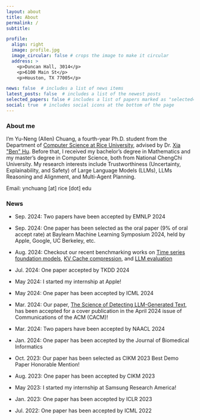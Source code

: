 ```yaml
---
layout: about
title: About
permalink: /
subtitle:

profile:
  align: right
  image: profile.jpg
  image_circular: false # crops the image to make it circular
  address: >
    <p>Duncan Hall, 3014</p>
    <p>6100 Main St</p>
    <p>Houston, TX 77005</p>

news: false  # includes a list of news items
latest_posts: false  # includes a list of the newest posts
selected_papers: false # includes a list of papers marked as "selected={true}"
social: true  # includes social icons at the bottom of the page
---
```


### About me

I’m Yu-Neng (Allen) Chuang, a fourth-year Ph.D. student from the Department of [Computer Science at Rice University](https://cs.rice.edu/), advised by Dr. [Xia "Ben" Hu](https://cs.rice.edu/~xh37/index.html). Before that, I received my bachelor’s degree in Mathematics and my master’s degree in Computer Science, both from National ChengChi University. My research interests include Trustworthiness (Uncertainty, Explainability, and Safety) of Large Language Models (LLMs), LLMs Reasoning and Alignment, and Multi-Agent Planning.

Email: ynchuang [at] rice [dot] edu

### News
- Sep. 2024: Two papers have been accepted by EMNLP 2024 

- Sep. 2024: One paper has been selected as the oral paper (9% of oral accept rate) at Baylearn Machine Learning Symposium 2024, held by Apple, Google, UC Berkeley, etc.

- Aug. 2024: Checkout our recent benchmarking works on [Time series foundation models](https://arxiv.org/abs/2406.14045), [KV Cache compression](https://arxiv.org/abs/2407.01527), and [LLM evaluation](https://arxiv.org/abs/2408.13704)

- Jul. 2024: One paper accepted by TKDD 2024

- May 2024: I started my internship at Apple!

- May 2024: One paper has been accepted by ICML 2024

- Mar. 2024: Our paper, [The Science of Detecting LLM-Generated Text](https://cacm.acm.org/research/the-science-of-detecting-llm-generated-text/), has been accepted for a cover publication in the April 2024 issue of Communications of the ACM (CACM)!

- Mar. 2024: Two papers have been accepted by NAACL 2024

- Jan. 2024: One paper has been accepted by the Journal of Biomedical Informatics

- Oct. 2023: Our paper has been selected as CIKM 2023 Best Demo Paper Honorable Mention!

- Aug. 2023: One paper has been accepted by CIKM 2023

- May 2023: I started my internship at Samsung Research America!

- Jan. 2023: One paper has been accepted by ICLR 2023

- Jul. 2022: One paper has been accepted by ICML 2022

<!-- - Aug. 2020: One paper has been accepted by CIKM 2020

- May 2020: One paper has been accepted by UAI 2020
 -->
